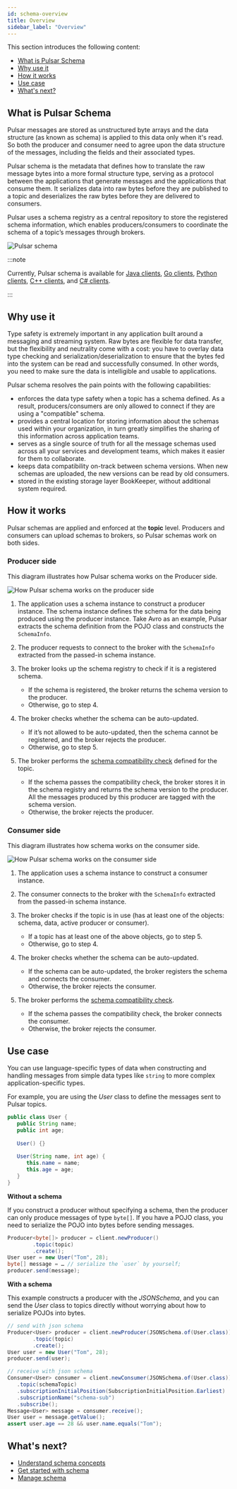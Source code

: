 ```yaml
---
id: schema-overview
title: Overview
sidebar_label: "Overview"
---
```


This section introduces the following content:
* [What is Pulsar Schema](#what-is-pulsar-schema)
* [Why use it](#why-use-it)
* [How it works](#how-it-works)
* [Use case](#use-case)
* [What's next?](#whats-next)

## What is Pulsar Schema

Pulsar messages are stored as unstructured byte arrays and the data structure (as known as schema) is applied to this data only when it's read. So both the producer and consumer need to agree upon the data structure of the messages, including the fields and their associated types.

Pulsar schema is the metadata that defines how to translate the raw message bytes into a more formal structure type, serving as a protocol between the applications that generate messages and the applications that consume them. It serializes data into raw bytes before they are published to a topic and deserializes the raw bytes before they are delivered to consumers.

Pulsar uses a schema registry as a central repository to store the registered schema information, which enables producers/consumers to coordinate the schema of a topic’s messages through brokers.

![Pulsar schema](/assets/schema.svg)

:::note

Currently, Pulsar schema is available for [Java clients](client-libraries-java.md), [Go clients](client-libraries-go.md), [Python clients](client-libraries-python.md), [C++ clients](client-libraries-cpp.md), and [C# clients](client-libraries-dotnet.md).

:::

## Why use it

Type safety is extremely important in any application built around a messaging and streaming system. Raw bytes are flexible for data transfer, but the flexibility and neutrality come with a cost: you have to overlay data type checking and serialization/deserialization to ensure that the bytes fed into the system can be read and successfully consumed. In other words, you need to make sure the data is intelligible and usable to applications.

Pulsar schema resolves the pain points with the following capabilities:
* enforces the data type safety when a topic has a schema defined. As a result, producers/consumers are only allowed to connect if they are using a "compatible" schema.
* provides a central location for storing information about the schemas used within your organization, in turn greatly simplifies the sharing of this information across application teams.
* serves as a single source of truth for all the message schemas used across all your services and development teams, which makes it easier for them to collaborate.
* keeps data compatibility on-track between schema versions. When new schemas are uploaded, the new versions can be read by old consumers. 
* stored in the existing storage layer BookKeeper, without additional system required.

## How it works

Pulsar schemas are applied and enforced at the **topic** level. Producers and consumers can upload schemas to brokers, so Pulsar schemas work on both sides.

### Producer side

This diagram illustrates how Pulsar schema works on the Producer side.

![How Pulsar schema works on the producer side](/assets/schema-producer.svg)

1. The application uses a schema instance to construct a producer instance. 
   The schema instance defines the schema for the data being produced using the producer instance. Take Avro as an example, Pulsar extracts the schema definition from the POJO class and constructs the `SchemaInfo`.

2. The producer requests to connect to the broker with the `SchemaInfo` extracted from the passed-in schema instance.
   
3. The broker looks up the schema registry to check if it is a registered schema. 
   * If the schema is registered, the broker returns the schema version to the producer.
   * Otherwise, go to step 4.

4. The broker checks whether the schema can be auto-updated. 
   * If it’s not allowed to be auto-updated, then the schema cannot be registered, and the broker rejects the producer.
   * Otherwise, go to step 5.

5. The broker performs the [schema compatibility check](schema-understand.md#schema-compatibility-check) defined for the topic.
   * If the schema passes the compatibility check, the broker stores it in the schema registry and returns the schema version to the producer. All the messages produced by this producer are tagged with the schema version. 
   * Otherwise, the broker rejects the producer.

### Consumer side

This diagram illustrates how schema works on the consumer side. 

![How Pulsar schema works on the consumer side](/assets/schema-consumer.svg)

1. The application uses a schema instance to construct a consumer instance.

2. The consumer connects to the broker with the `SchemaInfo` extracted from the passed-in schema instance.

3. The broker checks if the topic is in use (has at least one of the objects: schema, data, active producer or consumer).
   * If a topic has at least one of the above objects, go to step 5.
   * Otherwise, go to step 4.

4. The broker checks whether the schema can be auto-updated.
     * If the schema can be auto-updated, the broker registers the schema and connects the consumer.
     * Otherwise, the broker rejects the consumer.
       
5. The broker performs the [schema compatibility check](schema-understand.md#schema-compatibility-check).
     * If the schema passes the compatibility check, the broker connects the consumer.
     * Otherwise, the broker rejects the consumer. 

## Use case

You can use language-specific types of data when constructing and handling messages from simple data types like `string` to more complex application-specific types.

For example, you are using the _User_ class to define the messages sent to Pulsar topics.

```java
public class User {
   public String name;
   public int age;
   
   User() {}
   
   User(String name, int age) {
      this.name = name;
      this.age = age;
   }
}
```

**Without a schema**

If you construct a producer without specifying a schema, then the producer can only produce messages of type `byte[]`. If you have a POJO class, you need to serialize the POJO into bytes before sending messages.

```java
Producer<byte[]> producer = client.newProducer()
        .topic(topic)
        .create();
User user = new User("Tom", 28);
byte[] message = … // serialize the `user` by yourself;
producer.send(message);
```

**With a schema**

This example constructs a producer with the _JSONSchema_, and you can send the _User_ class to topics directly without worrying about how to serialize POJOs into bytes.

```java
// send with json schema
Producer<User> producer = client.newProducer(JSONSchema.of(User.class))
        .topic(topic)
        .create();
User user = new User("Tom", 28);
producer.send(user);

// receive with json schema
Consumer<User> consumer = client.newConsumer(JSONSchema.of(User.class))
   .topic(schemaTopic)
   .subscriptionInitialPosition(SubscriptionInitialPosition.Earliest)
   .subscriptionName("schema-sub")
   .subscribe();
Message<User> message = consumer.receive();
User user = message.getValue();
assert user.age == 28 && user.name.equals("Tom");
```

## What's next?

* [Understand schema concepts](schema-understand.md)
* [Get started with schema](schema-get-started.md)
* [Manage schema](admin-api-schemas.md)
